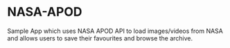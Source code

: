 # NASA-APOD
Sample App which uses NASA APOD API to load images/videos from NASA and allows users to save their favourites and browse the archive.
